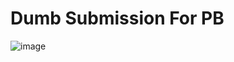 # Dumb Submission For PB
![image](https://github.com/zeusssz/cubes/assets/136583387/7cf649e4-a75d-4a88-989d-c9aceaa924ab)
